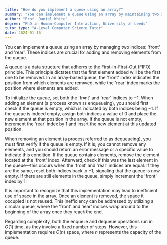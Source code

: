 ```yaml
---
title: "How do you implement a queue using an array?"
summary: "You can implement a queue using an array by maintaining two indices, front and rear, to add and remove elements."
author: "Prof. Daniel White"
degree: "PhD in Human-Computer Interaction, University of Leeds"
tutor_type: "A-Level Computer Science Tutor"
date: 2024-01-16
---
```


You can implement a queue using an array by managing two indices: 'front' and 'rear'. These indices are crucial for adding and removing elements from the queue.

A queue is a data structure that adheres to the First-In-First-Out (FIFO) principle. This principle dictates that the first element added will be the first one to be removed. In an array-based queue, the 'front' index indicates the position from which elements are removed, while the 'rear' index marks the position where elements are added.

To initialize the queue, set both the 'front' and 'rear' indices to $-1$. When adding an element (a process known as enqueueing), you should first check if the queue is empty, which is indicated by both indices being $-1$. If the queue is indeed empty, assign both indices a value of $0$ and place the new element at that position in the array. If the queue is not empty, increment the 'rear' index by $1$ and insert the new element at this updated position.

When removing an element (a process referred to as dequeueing), you must first verify if the queue is empty. If it is, you cannot remove any elements, and you should return an error message or a specific value to indicate this condition. If the queue contains elements, remove the element located at the 'front' index. Afterward, check if this was the last element in the queue—this occurs when the 'front' and 'rear' indices are equal. If they are the same, reset both indices back to $-1$, signaling that the queue is now empty. If there are still elements in the queue, simply increment the 'front' index by $1$.

It is important to recognize that this implementation may lead to inefficient use of space in the array. Once an element is removed, the space it occupied is not reused. This inefficiency can be addressed by utilizing a circular queue, where the 'front' and 'rear' indices wrap around to the beginning of the array once they reach the end.

Regarding complexity, both the enqueue and dequeue operations run in $O(1)$ time, as they involve a fixed number of steps. However, this implementation requires $O(n)$ space, where $n$ represents the capacity of the queue.
    